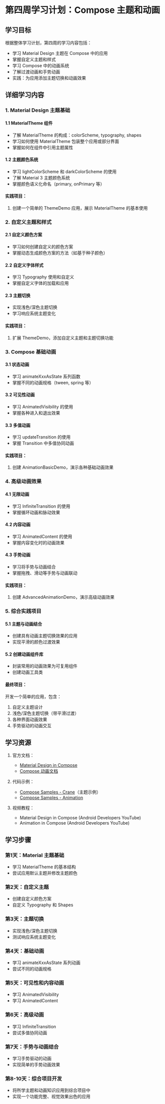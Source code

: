 # 第四周学习计划：Compose 主题和动画

## 学习目标

根据整体学习计划，第四周的学习内容包括：
- 学习 Material Design 主题在 Compose 中的应用
- 掌握自定义主题和样式
- 学习 Compose 中的动画系统
- 了解过渡动画和手势动画
- 实践：为应用添加主题切换和动画效果

## 详细学习内容

### 1. Material Design 主题基础

#### 1.1 MaterialTheme 组件
- 了解 MaterialTheme 的构成：colorScheme, typography, shapes
- 学习如何使用 MaterialTheme 包装整个应用或部分界面
- 掌握如何在组件中引用主题属性

#### 1.2 主题颜色系统
- 学习 lightColorScheme 和 darkColorScheme 的使用
- 了解 Material 3 主题颜色系统
- 掌握颜色语义化命名（primary, onPrimary 等）

#### 实践项目：
1. 创建一个简单的 ThemeDemo 应用，展示 MaterialTheme 的基本使用

### 2. 自定义主题和样式

#### 2.1 自定义颜色方案
- 学习如何创建自定义的颜色方案
- 掌握动态生成颜色方案的方法（如基于种子颜色）

#### 2.2 自定义字体样式
- 学习 Typography 使用和自定义
- 掌握自定义字体的加载和应用

#### 2.3 主题切换
- 实现浅色/深色主题切换
- 学习响应系统主题变化

#### 实践项目：
1. 扩展 ThemeDemo，添加自定义主题和主题切换功能

### 3. Compose 基础动画

#### 3.1 状态动画
- 学习 animateXxxAsState 系列函数
- 掌握不同的动画规格（tween, spring 等）

#### 3.2 可见性动画
- 学习 AnimatedVisibility 的使用
- 掌握各种进入和退出效果

#### 3.3 多值动画
- 学习 updateTransition 的使用
- 掌握 Transition 中多值协同动画

#### 实践项目：
1. 创建 AnimationBasicDemo，演示各种基础动画效果

### 4. 高级动画效果

#### 4.1 无限动画
- 学习 InfiniteTransition 的使用
- 掌握循环动画和脉动效果

#### 4.2 内容动画
- 学习 AnimatedContent 的使用
- 掌握内容变化时的动画效果

#### 4.3 手势动画
- 学习将手势与动画结合
- 掌握拖拽、滑动等手势与动画联动

#### 实践项目：
1. 创建 AdvancedAnimationDemo，演示高级动画效果

### 5. 综合实践项目

#### 5.1 主题与动画结合
- 创建具有动画主题切换效果的应用
- 实现平滑的颜色过渡效果

#### 5.2 创建动画组件库
- 封装常用的动画效果为可复用组件
- 创建动画工具类

#### 最终项目：
开发一个简单的应用，包含：
1. 自定义主题设计
2. 浅色/深色主题切换（带平滑过渡）
3. 各种界面动画效果
4. 手势驱动的动画交互

## 学习资源

1. 官方文档：
   - [Material Design in Compose](https://developer.android.com/jetpack/compose/themes/material)
   - [Compose 动画文档](https://developer.android.com/jetpack/compose/animation)

2. 代码示例：
   - [Compose Samples - Crane](https://github.com/android/compose-samples/tree/main/Crane)（主题示例）
   - [Compose Samples - Animation](https://github.com/android/compose-samples/tree/main/Animation)

3. 视频教程：
   - Material Design in Compose (Android Developers YouTube)
   - Animation in Compose (Android Developers YouTube)

## 学习步骤

### 第1天：Material 主题基础
- 学习 MaterialTheme 的基本结构
- 尝试应用默认主题并修改主题颜色

### 第2天：自定义主题
- 创建自定义颜色方案
- 自定义 Typography 和 Shapes

### 第3天：主题切换
- 实现浅色/深色主题切换
- 测试响应系统主题变化

### 第4天：基础动画
- 学习 animateXxxAsState 系列动画
- 尝试不同的动画规格

### 第5天：可见性和内容动画
- 学习 AnimatedVisibility
- 学习 AnimatedContent

### 第6天：高级动画
- 学习 InfiniteTransition
- 尝试多值协同动画

### 第7天：手势与动画结合
- 学习手势驱动的动画
- 实现简单的手势动画效果

### 第8-10天：综合项目开发
- 将所学主题和动画知识应用到综合项目中
- 实现一个功能完整、视觉效果出色的应用 